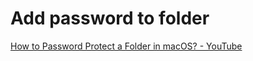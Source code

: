 # Add password to folder

[How to Password Protect a Folder in macOS? - YouTube](https://www.youtube.com/watch?v=vYg2BFcsICk) 